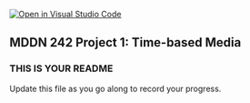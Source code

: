 [![Open in Visual Studio Code](https://classroom.github.com/assets/open-in-vscode-718a45dd9cf7e7f842a935f5ebbe5719a5e09af4491e668f4dbf3b35d5cca122.svg)](https://classroom.github.com/online_ide?assignment_repo_id=11448456&assignment_repo_type=AssignmentRepo)
## MDDN 242 Project 1: Time-based Media  

### THIS IS YOUR README

Update this file as you go along to record your progress.
